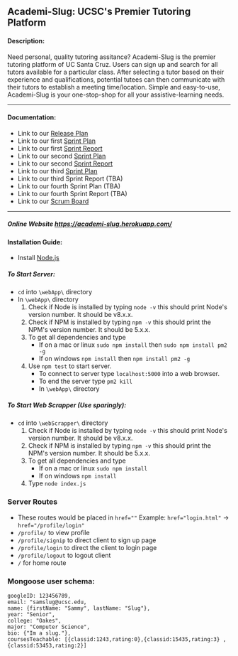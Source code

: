 ## Academi-Slug: UCSC's Premier Tutoring Platform




#### Description: 
Need personal, quality tutoring assitance? Academi-Slug is the premier tutoring platform of UC Santa Cruz. Users can sign up and search for all tutors available for a particular class. After selecting a tutor based on their experience and qualifications, potential tutees can then communicate with their tutors to establish a meeting time/location. Simple and easy-to-use, Academi-Slug is your one-stop-shop for all your assistive-learning needs.

---

#### Documentation:
- Link to our [Release Plan](Documents/Release%20Plan.pdf)
- Link to our first [Sprint Plan](Documents/Sprint%201%20Plan.pdf)
- Link to our first [Sprint Report](Documents/Sprint_1_Report.pdf)
- Link to our second [Sprint Plan](Documents/Sprint_2_Plan.pdf)
- Link to our second [Sprint Report](Documents/Sprint_2_Report.pdf)
- Link to our third [Sprint Plan](Documents/Sprint%203%20Plan.pdf)
- Link to our third Sprint Report (TBA)
- Link to our fourth Sprint Plan (TBA)
- Link to our fourth Sprint Report (TBA)
- Link to our [Scrum Board](https://trello.com/b/3utiz3Fv/scrum-board)

---

##### Online Website https://academi-slug.herokuapp.com/

#### Installation Guide:
- Install [Node.js](https://nodejs.org/en/)
##### To Start Server:
- `cd` into `\webApp\` directory
- In `\webApp\` directory
   1. Check if Node is installed by typing `node -v` this should print Node's version number. It should be v8.x.x.
   2. Check if NPM is installed by typing `npm -v` this should print the NPM's version number. It should be 5.x.x.
   3. To get all dependencies and type 
   		- If on a mac or linux `sudo npm install` then `sudo npm install pm2 -g` 
	 	- If on windows `npm install` then `npm install pm2 -g`
   4. Use `npm test` to start server.
      - To connect to server type `localhost:5000` into a web browser.
      - To end the server type `pm2 kill`
      - In `\webApp\` directory
##### To Start Web Scrapper (Use sparingly):
- `cd` into `\webScrapper\` directory
   1. Check if Node is installed by typing `node -v` this should print Node's version number. It should be v8.x.x.
   2. Check if NPM is installed by typing `npm -v` this should print the NPM's version number. It should be 5.x.x.
   3. To get all dependencies and type 
   		- If on a mac or linux `sudo npm install` 
	 	- If on windows `npm install`
   4. Type `node index.js`


### Server Routes
- These routes would be placed in `href=""` Example: `href="login.html"` -> `href="/profile/login"` 
 - `/profile/` to view profile
 - `/profile/signip` to direct client to sign up page
 - `/profile/login` to direct the client to login page
 - `/profile/logout` to logout client
 - `/` for home route

### Mongoose user schema:
	googleID: 123456789,
	email: "samslug@ucsc.edu,	
	name: {firstName: "Sammy", lastName: "Slug"},
	year: "Senior",
	college: "Oakes",
	major: "Computer Science",
	bio: {"Im a slug."},
	coursesTeachable: [{classid:1243,rating:0},{classid:15435,rating:3} , {classid:53453,rating:2}]
